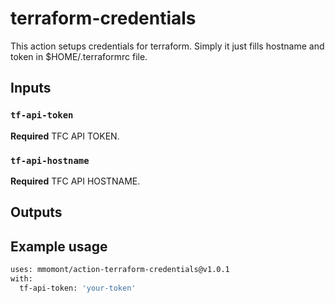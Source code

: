 # terraform-credentials

This action setups credentials for terraform. Simply it just fills hostname and token in $HOME/.terraformrc file.

## Inputs

### `tf-api-token`

**Required** TFC API TOKEN.

### `tf-api-hostname`

**Required** TFC API HOSTNAME.

## Outputs

## Example usage

```bash
uses: mmomont/action-terraform-credentials@v1.0.1
with:
  tf-api-token: 'your-token'
```
